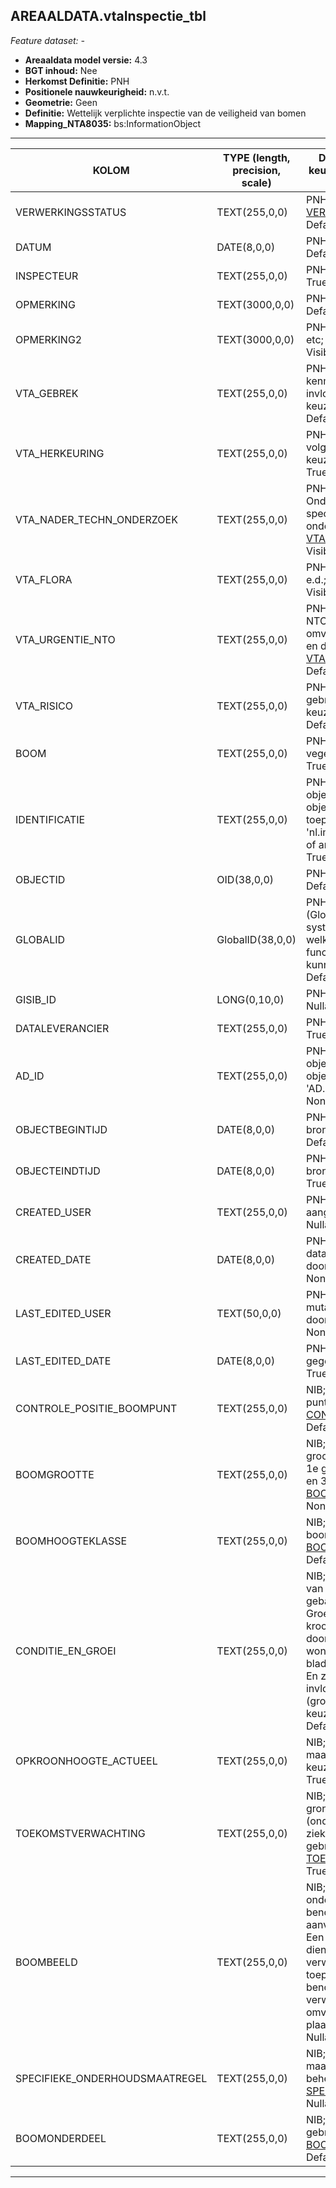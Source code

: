 ## AREAALDATA.vtaInspectie_tbl

*Feature dataset: -*


* __Areaaldata model versie:__ 4.3
* __BGT inhoud:__ Nee
* __Herkomst Definitie:__ PNH
* __Positionele nauwkeurigheid:__ n.v.t.
* __Geometrie:__ Geen
* __Definitie:__ Wettelijk verplichte inspectie van de veiligheid van bomen
* __Mapping_NTA8035:__ bs:InformationObject

***

|__KOLOM__                             |__TYPE (length, precision, scale)__          	          |__DEFINITIE__ (oorsprong; beschrijving; keuzelijst; nullable; default; zichtbaar in Areaalviewer)|
|------                            |----          	        |-----    |
|VERWERKINGSSTATUS                   |TEXT(255,0,0)       |PNH; Status van de gegevens; keuzelijst [VERWERKINGSSTATUS](http://provincienh.github.io/Leveren_Geoinformatie/keuzelijsten/VERWERKINGSSTATUS.html); Nullable: False; Default: Nieuw; Visible: Yes|
|DATUM                               |DATE(8,0,0)         |PNH; Datum Inspectie; ; Nullable: True; Default: None; Visible: No|
|INSPECTEUR                          |TEXT(255,0,0)       |PNH; Naam van de Inspecteur; ; Nullable: True; Default: None; Visible: No|
|OPMERKING                           |TEXT(3000,0,0)      |PNH; Extra toelichting; ; Nullable: True; Default: None; Visible: No|
|OPMERKING2                          |TEXT(3000,0,0)      |PNH; Extra toelichting m.b.t. kroonschade etc; ; Nullable: True; Default: None; Visible: No|
|VTA_GEBREK                          |TEXT(255,0,0)       |PNH; Betreft visueel waarneembare kenmerken die (mogelijk) een negatieve invloed hebben op de boomveiligheid; keuzelijst [VTA_GEBREK](http://provincienh.github.io/Leveren_Geoinformatie/keuzelijsten/VTA_GEBREK.html); Nullable: True; Default: None; Visible: No|
|VTA_HERKEURING                      |TEXT(255,0,0)       |PNH; Gewenst moment of termijn van de volgende boomveiligheidscontrole; keuzelijst [VTA_HERKEURING](http://provincienh.github.io/Leveren_Geoinformatie/keuzelijsten/VTA_HERKEURING.html); Nullable: True; Default: None; Visible: No|
|VTA_NADER_TECHN_ONDERZOEK           |TEXT(255,0,0)       |PNH; Uitvoeren van Nader Technisch Onderzoek door bijv. de inzet van specialistische meetapparatuur of onderzoek op hoogte; keuzelijst [VTA_NTO](http://provincienh.github.io/Leveren_Geoinformatie/keuzelijsten/VTA_NTO.html); Nullable: True; Default: None; Visible: No|
|VTA_FLORA                           |TEXT(255,0,0)       |PNH; Aanwezigheid nesten, vleermuizen e.d.; ; Nullable: True; Default: None; Visible: No|
|VTA_URGENTIE_NTO                    |TEXT(255,0,0)       |PNH; Gewenst moment of termijn van de NTO (e.e.a. houdt verband met de aard en omvang van de geconstateerde gebreken en de standplaats); keuzelijst [VTA_NTO_URGENTIE](http://provincienh.github.io/Leveren_Geoinformatie/keuzelijsten/VTA_NTO_URGENTIE.html); Nullable: True; Default: None; Visible: No|
|VTA_RISICO                          |TEXT(255,0,0)       |PNH; Klasse van het risico wat een gebrek met zich mee kan brengen; keuzelijst [VTA_RISICO](http://provincienh.github.io/Leveren_Geoinformatie/keuzelijsten/VTA_RISICO.html); Nullable: True; Default: None; Visible: No|
|BOOM                                |TEXT(255,0,0)       |PNH; Verwijzende sleutel naar vegetatieObject_p (simpel); ; Nullable: True; Default: None; Visible: No|
|IDENTIFICATIE                       |TEXT(255,0,0)       |PNH; Uniek identificatienummer voor het object dat onveranderlijk is zolang het object bestaat: bevat indien van toepassing BGT/IMKL ID in format 'nl.imgeo/imkl.bronhouderscode.LokaalID' of anders: '00000'.LokaalID; ; Nullable: True; Default: None; Visible: No|
|OBJECTID                            |OID(38,0,0)         |PNH; Interne ID ArcGIS; ; Nullable: False; Default: None; Visible: Yes|
|GLOBALID                            |GlobalID(38,0,0)    |PNH; Elk object heeft een unieke GlobalID (Global Unique Identifier). Dit is een systeemveld van de ArcGIS software welke noodzakelijk is om een aantal functionaliteiten binnen deze software te kunnen gebruiken; ; Nullable: False; Default: None; Visible: Yes|
|GISIB_ID                            |LONG(0,10,0)        |PNH; ID beheer openbare ruimte (GISIB); ; Nullable: True; Default: None; Visible: No|
|DATALEVERANCIER                     |TEXT(255,0,0)       |PNH; Leverancier van de data; ; Nullable: True; Default: None; Visible: No|
|AD_ID                               |TEXT(255,0,0)       |PNH; Uniek identificatienummer voor het object dat onveranderlijk is zolang het object bestaat in Areaaldata: in format 'AD.[GUID]'; ; Nullable: False; Default: None; Visible: Yes|
|OBJECTBEGINTIJD                     |DATE(8,0,0)         |PNH; Datum waarop het object bij de bronhouder is ontstaan; ; Nullable: True; Default: None; Visible: Yes|
|OBJECTEINDTIJD                      |DATE(8,0,0)         |PNH; Datum waarop het object bij de bronhouder niet meer geldig is; ; Nullable: True; Default: None; Visible: Yes|
|CREATED_USER                        |TEXT(255,0,0)       |PNH; Naam van gebruiker die de rij heeft aangemaakt, gegenereerd door ArcGIS; ; Nullable: True; Default: None; Visible: No|
|CREATED_DATE                        |DATE(8,0,0)         |PNH; Datum waarop de rij aan de database is toegevoegd, gegenereerd door ArcGIS; ; Nullable: True; Default: None; Visible: No|
|LAST_EDITED_USER                    |TEXT(50,0,0)        |PNH; Naam van gebruiker die de laatste mutatie heeft doorgevoerd, gegenereerd door ArcGIS; ; Nullable: True; Default: None; Visible: No|
|LAST_EDITED_DATE                    |DATE(8,0,0)         |PNH; Datum van de laatste mutatie, gegenereerd door ArcGIS; ; Nullable: True; Default: None; Visible: No|
|CONTROLE_POSITIE_BOOMPUNT           |TEXT(255,0,0)       |NIB; Is de boom juist ingemeten/staat de punt op de juiste plaats; keuzelijst [CONTROLEBOOMPUNT](http://provincienh.github.io/Leveren_Geoinformatie/keuzelijsten/CONTROLEBOOMPUNT.html); Nullable: True; Default: None; Visible: No|
|BOOMGROOTTE                         |TEXT(255,0,0)       |NIB; Een classificatie die aangeeft hoe groot een boomsoort in NL kan worden. 1e grootte is >15 m, 2e grootte is 8-15 m en 3e grootte is tot 8 m.; keuzelijst [BOOMGROOTTE](http://provincienh.github.io/Leveren_Geoinformatie/keuzelijsten/BOOMGROOTTE.html); Nullable: True; Default: None; Visible: No|
|BOOMHOOGTEKLASSE                    |TEXT(255,0,0)       |NIB; Op grond van de actuele boomhoogte.; keuzelijst [BOOMHOOGTEKLASSE](http://provincienh.github.io/Leveren_Geoinformatie/keuzelijsten/BOOMHOOGTEKLASSE.html); Nullable: True; Default: None; Visible: No|
|CONDITIE_EN_GROEI                   |TEXT(255,0,0)       |NIB; Actuele groeiontwikkeling op grond van huidige groei(kracht) en gezondheid, gebaseerd op visuele groeikenmerken. Groeikenmerken waaronder: ontwikkeling kroonstuctuur, primaire groei (dominatie doorgaande spil), scheutlengten, wondovergroeiing, knopbezetting, bladbezetting, bladgrootte en bladkleur. En ziekten en aantastingen die primair invloed hebben op de actuele gezondheid (groeiontwikkeling) van de boom.; keuzelijst [CONDITIEGROEI](http://provincienh.github.io/Leveren_Geoinformatie/keuzelijsten/CONDITIEGROEI.html); Nullable: True; Default: None; Visible: No|
|OPKROONHOOGTE_ACTUEEL               |TEXT(255,0,0)       |NIB; De actuele takvrije stam van maaiveld tot de eerste takaanzet;  keuzelijst [OPKROONHOOGTE](http://provincienh.github.io/Leveren_Geoinformatie/keuzelijsten/OPKROONHOOGTE.html); Nullable: True; Default: None; Visible: No|
|TOEKOMSTVERWACHTING                 |TEXT(255,0,0)       |NIB; Verwachte technische levensduur op grond van boomtechnische aspecten (onderandere conditie, groeiontwikkelig, ziektes, aantastingen of boomtechnische gebreken).; keuzelijst [TOEKOMSTVERWACHTING](http://provincienh.github.io/Leveren_Geoinformatie/keuzelijsten/TOEKOMSTVERWACHTING.html); Nullable: True; Default: None; Visible: No|
|BOOMBEELD                           |TEXT(255,0,0)       |NIB; Gebaseerd op de actuele onderhoudsstaat en gerelateerd aan de benodigde snoeiingreep om tot een aanvaard boombeeld te (kunnen) komen. Een boom met een aanvaard boombeeld dient niet gesnoeid te worden. Bij een verwaarloosd boombeeld (niet van toepassing bij vormsnoei) is de benodigde snoeiingreep als gevolg van verwaarloosd onderhoud, zodanig omvangrijk dat deze gefaseerd moet plaatsvinden.; keuzelijst [BOOMBEELD](http://provincienh.github.io/Leveren_Geoinformatie/keuzelijsten/BOOMBEELD.html); Nullable: True; Default: None; Visible: No|
|SPECIFIEKE_ONDERHOUDSMAATREGEL      |TEXT(255,0,0)       |NIB; Aanvullende (relevante) specefieke maatregelen die nu of in de komende beheerperiode benodigd zijn.; keuzelijst [SPECONDERHOUDSMAATREGEL](http://provincienh.github.io/Leveren_Geoinformatie/keuzelijsten/SPECONDERHOUDSMAATREGEL.html); Nullable: True; Default: None; Visible: No|
|BOOMONDERDEEL                       |TEXT(255,0,0)       |NIB; Vermelden waar (plaatsaanduidling) gebrek(en) is/zijn aangetroffen.; keuzelijst [BOOMONDERDEEL](http://provincienh.github.io/Leveren_Geoinformatie/keuzelijsten/BOOMONDERDEEL.html); Nullable: True; Default: None; Visible: No|
***
